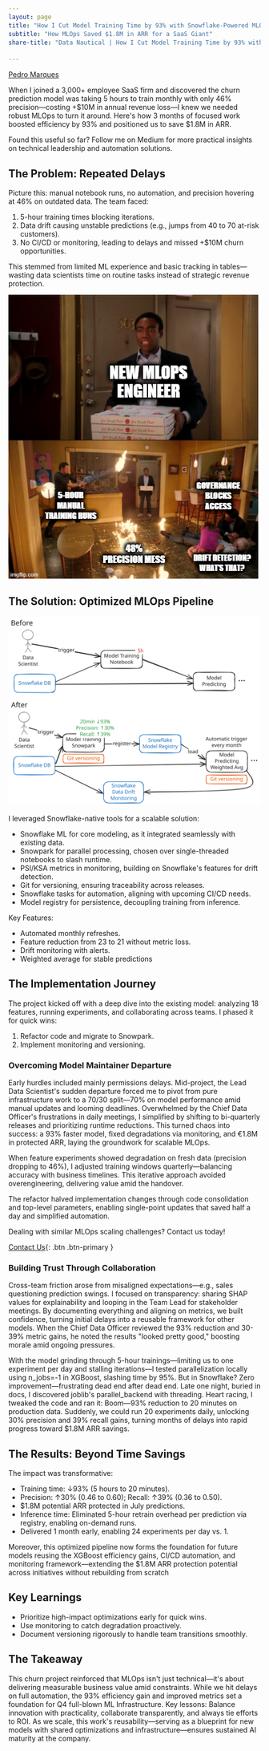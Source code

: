 ```yaml
---
layout: page
title: "How I Cut Model Training Time by 93% with Snowflake-Powered MLOps"
subtitle: "How MLOps Saved $1.8M in ARR for a SaaS Giant"
share-title: "Data Nautical | How I Cut Model Training Time by 93% with Snowflake-Powered MLOps"

---
```


<!--
Tags:
#MLOps #Snowflake #DataEngineering #MachineLearning #AI #CaseStudy #DataScience #Automation #TechLeadership #SaaS #ChurnPrediction
-->

[Pedro Marques](https://www.linkedin.com/in/paguasmar/)

When I joined a 3,000+ employee SaaS firm and discovered the churn prediction model was taking 5 hours to train monthly with only 46% precision—costing +$10M in annual revenue loss—I knew we needed robust MLOps to turn it around. Here's how 3 months of focused work boosted efficiency by 93% and positioned us to save $1.8M in ARR.

Found this useful so far? Follow me on Medium for more practical insights on technical leadership and automation solutions.

## The Problem: Repeated Delays

Picture this: manual notebook runs, no automation, and precision hovering at 46% on outdated data. The team faced:

1. 5-hour training times blocking iterations.
2. Data drift causing unstable predictions (e.g., jumps from 40 to 70 at-risk customers).
3. No CI/CD or monitoring, leading to delays and missed +$10M churn opportunities.

This stemmed from limited ML experience and basic tracking in tables—wasting data scientists time on routine tasks instead of strategic revenue protection.

![](/imgs/case-studies/cut-model-time/meme_pizza_party.png)

## The Solution: Optimized MLOps Pipeline
![](/imgs/case-studies/cut-model-time/architecture_mlops_infra.svg)

I leveraged Snowflake-native tools for a scalable solution:

- Snowflake ML for core modeling, as it integrated seamlessly with existing data.
- Snowpark for parallel processing, chosen over single-threaded notebooks to slash runtime.
- PSI/KSA metrics in monitoring, building on Snowflake's features for drift detection.
- Git for versioning, ensuring traceability across releases.
- Snowflake tasks for automation, aligning with upcoming CI/CD needs.
- Model registry for persistence, decoupling training from inference.

Key Features:

- Automated monthly refreshes.
- Feature reduction from 23 to 21 without metric loss.
- Drift monitoring with alerts.
- Weighted average for stable predictions

## The Implementation Journey

The project kicked off with a deep dive into the existing model: analyzing 18 features, running experiments, and collaborating across teams. I phased it for quick wins:

1. Refactor code and migrate to Snowpark.
2. Implement monitoring and versioning.

### Overcoming Model Maintainer Departure

Early hurdles included mainly permissions delays. Mid-project, the Lead Data Scientist's sudden departure forced me to pivot from pure infrastructure work to a 70/30 split—70% on model performance amid manual updates and looming deadlines. Overwhelmed by the Chief Data Officer's frustrations in daily meetings, I simplified by shifting to bi-quarterly releases and prioritizing runtime reductions. This turned chaos into success: a 93% faster model, fixed degradations via monitoring, and €1.8M in protected ARR, laying the groundwork for scalable MLOps.

When feature experiments showed degradation on fresh data (precision dropping to 46%), I adjusted training windows quarterly—balancing accuracy with business timelines. This iterative approach avoided overengineering, delivering value amid the handover.

The refactor halved implementation changes through code consolidation and top-level parameters, enabling single-point updates that saved half a day and simplified automation.

Dealing with similar MLOps scaling challenges? Contact us today!

[Contact Us](/contact){: .btn .btn-primary }

### Building Trust Through Collaboration

Cross-team friction arose from misaligned expectations—e.g., sales questioning prediction swings. I focused on transparency: sharing SHAP values for explainability and looping in the Team Lead for stakeholder meetings. By documenting everything and aligning on metrics, we built confidence, turning initial delays into a reusable framework for other models. When the Chief Data Officer reviewed the 93% reduction and 30-39% metric gains, he noted the results "looked pretty good," boosting morale amid ongoing pressures.

With the model grinding through 5-hour trainings—limiting us to one experiment per day and stalling iterations—I tested parallelization locally using n_jobs=-1 in XGBoost, slashing time by 95%. But in Snowflake? Zero improvement—frustrating dead end after dead end. Late one night, buried in docs, I discovered joblib's parallel_backend with threading. Heart racing, I tweaked the code and ran it: Boom—93% reduction to 20 minutes on production data. Suddenly, we could run 20 experiments daily, unlocking 30% precision and 39% recall gains, turning months of delays into rapid progress toward $1.8M ARR savings.

## The Results: Beyond Time Savings

The impact was transformative:

- Training time: ↓93% (5 hours to 20 minutes).
- Precision: ↑30% (0.46 to 0.60); Recall: ↑39% (0.36 to 0.50).
- $1.8M potential ARR protected in July predictions.
- Inference time: Eliminated 5-hour retrain overhead per prediction via registry, enabling on-demand runs.
- Delivered 1 month early, enabling 24 experiments per day vs. 1.

Moreover, this optimized pipeline now forms the foundation for future models reusing the XGBoost efficiency gains, CI/CD automation, and monitoring framework—extending the $1.8M ARR protection potential across initiatives without rebuilding from scratch
## Key Learnings

- Prioritize high-impact optimizations early for quick wins.
- Use monitoring to catch degradation proactively.
- Document versioning rigorously to handle team transitions smoothly.

## The Takeaway

This churn project reinforced that MLOps isn't just technical—it's about delivering measurable business value amid constraints. While we hit delays on full automation, the 93% efficiency gain and improved metrics set a foundation for Q4 full-blown ML Infrastructure. Key lessons: Balance innovation with practicality, collaborate transparently, and always tie efforts to ROI. As we scale, this work's reusability—serving as a blueprint for new models with shared optimizations and infrastructure—ensures sustained AI maturity at the company.
